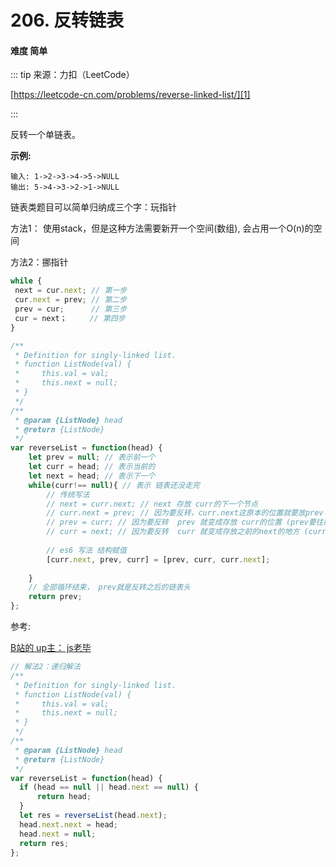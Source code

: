 # 206. 反转链表
#### 难度 简单  

::: tip
来源：力扣（LeetCode）

[https://leetcode-cn.com/problems/reverse-linked-list/][1]

[1]:https://leetcode-cn.com/problems/reverse-linked-list/
:::

反转一个单链表。

**示例:**

```
输入: 1->2->3->4->5->NULL
输出: 5->4->3->2->1->NULL
```

链表类题目可以简单归纳成三个字：玩指针

方法1： 使用stack，但是这种方法需要新开一个空间(数组), 会占用一个O(n)的空间

 方法2：挪指针
 ``` js
while {
  next = cur.next; // 第一步
  cur.next = prev; // 第二步
  prev = cur;      // 第三步
  cur = next；     // 第四步
}
 ```

``` js
/**
 * Definition for singly-linked list.
 * function ListNode(val) {
 *     this.val = val;
 *     this.next = null;
 * }
 */
/**
 * @param {ListNode} head
 * @return {ListNode}
 */
var reverseList = function(head) {
    let prev = null; // 表示前一个
    let curr = head; // 表示当前的
    let next = head; // 表示下一个
    while(curr!== null){ // 表示 链表还没走完
        // 传统写法
        // next = curr.next; // next 存放 curr的下一个节点
        // curr.next = prev; // 因为要反转，curr.next这原本的位置就要放prev
        // prev = curr; // 因为要反转  prev 就变成存放 curr的位置 (prev要往前挪一位)
        // curr = next; // 因为要反转  curr 就变成存放之前的next的地方 (curr要往前挪一位)
        
        // es6 写法 结构赋值
        [curr.next, prev, curr] = [prev, curr, curr.next];
         
    }
    // 全部循环结束， prev就是反转之后的链表头
    return prev;
}; 

```

参考:

[B站的 up主： js老毕](https://www.bilibili.com/video/BV1Af4y1m7Ct?from=search&seid=1237835228275885765)

``` js
// 解法2：递归解法
/**
 * Definition for singly-linked list.
 * function ListNode(val) {
 *     this.val = val;
 *     this.next = null;
 * }
 */
/**
 * @param {ListNode} head
 * @return {ListNode}
 */
var reverseList = function(head) {
  if (head == null || head.next == null) {
      return head;
  }
  let res = reverseList(head.next);
  head.next.next = head;
  head.next = null;
  return res;
};

```
